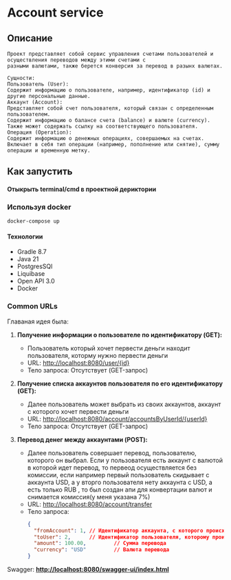 # Account service

## Описание
```
Проект представляет собой сервис управления счетами пользователей и осуществления переводов между этими счетами c 
разными валютами, также берется конверсия за перевод в разынх валютах.

Сущности:
Пользователь (User):
Содержит информацию о пользователе, например, идентификатор (id) и другие персональные данные.
Аккаунт (Account):
Представляет собой счет пользователя, который связан с определенным пользователем.
Содержит информацию о балансе счета (balance) и валюте (currency).
Также может содержать ссылку на соответствующего пользователя.
Операция (Operation):
Содержит информацию о денежных операциях, совершаемых на счетах.
Включает в себя тип операции (например, пополнение или снятие), сумму операции и временную метку.
```
## Как запустить

#### Отыкрыть terminal/cmd в проектной дериктории

### Используя docker

```
docker-compose up
```

#### Технологии
- Gradle 8.7
- Java 21
- PostgresSQl
- Liquibase
- Open API 3.0
- Docker

### Common URLs

Главаная идея была:

1. **Получение информации о пользователе по идентификатору (GET):**
    - Пользователь который хочет первести деньги находит пользователя, которму нужно первести деньги
    - URL: [http://localhost:8080/user/{id}](http://localhost:8080/user/1)
    - Тело запроса: Отсутствует (GET-запрос)

2. **Получение списка аккаунтов пользователя по его идентификатору (GET):**
    - Далее пользователь может выбрать из своих аккаунтов, аккаунт с которого хочет первести деньги
    - URL: [http://localhost:8080/account/accountsByUserId/{userId}](http://localhost:8080/account/accountsByUserId/1)
    - Тело запроса: Отсутствует (GET-запрос)

3. **Перевод денег между аккаунтами (POST):**
    - Далее пользователь совершает перевод, пользователю, которого он выбрал. Если у пользователя есть аккаунт с валютой в которой идет перевод, то первеод осуществляется без комиссии, если например первый пользователь скидывает с аккаунта USD, а у вторго пользователя нету аккаунта с USD, а есть только RUB , то был создан апи для конвертации валют и снимается комиссия(у меня указана 7%)
    - URL: [http://localhost:8080/account/transfer](http://localhost:8080/account/transfer)
    - Тело запроса:
      ```json
      {
        "fromAccount": 1, // Идентификатор аккаунта, с которого происходит перевод
        "toUser": 2,      // Идентификатор пользователя, которому происходит перевод
        "amount": 100.00,         // Сумма перевода
        "currency": "USD"         // Валюта перевода
      }
      ```
Swagger: **[http://localhost:8080/swagger-ui/index.html](http://localhost:8080/swagger-ui/index.html)**